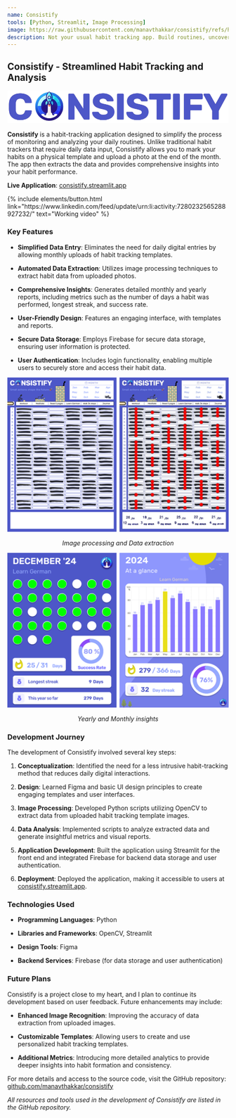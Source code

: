 ```yaml
---
name: Consistify
tools: [Python, Streamlit, Image Processing]
image: https://raw.githubusercontent.com/manavthakkar/consistify/refs/heads/main/assets/filled-year.png
description: Not your usual habit tracking app. Build routines, uncover insights, and reach your goals with ease!
---
```


## Consistify - Streamlined Habit Tracking and Analysis

![Consistify Logo](https://raw.githubusercontent.com/manavthakkar/consistify/refs/heads/main/assets/consistify-logo-full.png)

**Consistify** is a habit-tracking application designed to simplify the process of monitoring and analyzing your daily routines. Unlike traditional habit trackers that require daily data input, Consistify allows you to mark your habits on a physical template and upload a photo at the end of the month. The app then extracts the data and provides comprehensive insights into your habit performance.

**Live Application**: [consistify.streamlit.app](https://consistify.streamlit.app)

<p class="text-center">
{% include elements/button.html link="https://www.linkedin.com/feed/update/urn:li:activity:7280232565288927232/" text="Working video" %}
</p>

### Key Features

- **Simplified Data Entry**: Eliminates the need for daily digital entries by allowing monthly uploads of habit tracking templates.

- **Automated Data Extraction**: Utilizes image processing techniques to extract habit data from uploaded photos.

- **Comprehensive Insights**: Generates detailed monthly and yearly reports, including metrics such as the number of days a habit was performed, longest streak, and success rate.

- **User-Friendly Design**: Features an engaging interface, with templates and reports.

- **Secure Data Storage**: Employs Firebase for secure data storage, ensuring user information is protected.

- **User Authentication**: Includes login functionality, enabling multiple users to securely store and access their habit data.


<div style="text-align: center;">
  <img src="../assets/images/process-template.png" alt="Alt text describing the image" style="max-width: 100%; height: auto;">
  <p><em> Image processing and Data extraction</em></p>
</div>

<div style="text-align: center;">
  <img src="../assets/images/insights.png" alt="Alt text describing the image" style="max-width: 100%; height: auto;">
  <p><em> Yearly and Monthly insights</em></p>
</div>

### Development Journey

The development of Consistify involved several key steps:

1. **Conceptualization**: Identified the need for a less intrusive habit-tracking method that reduces daily digital interactions.

2. **Design**: Learned Figma and basic UI design principles to create engaging templates and user interfaces.

3. **Image Processing**: Developed Python scripts utilizing OpenCV to extract data from uploaded habit tracking template images.

4. **Data Analysis**: Implemented scripts to analyze extracted data and generate insightful metrics and visual reports.

5. **Application Development**: Built the application using Streamlit for the front end and integrated Firebase for backend data storage and user authentication.

6. **Deployment**: Deployed the application, making it accessible to users at [consistify.streamlit.app](https://consistify.streamlit.app).

### Technologies Used

- **Programming Languages**: Python

- **Libraries and Frameworks**: OpenCV, Streamlit

- **Design Tools**: Figma

- **Backend Services**: Firebase (for data storage and user authentication)

### Future Plans

Consistify is a project close to my heart, and I plan to continue its development based on user feedback. Future enhancements may include:

- **Enhanced Image Recognition**: Improving the accuracy of data extraction from uploaded images.

- **Customizable Templates**: Allowing users to create and use personalized habit tracking templates.

- **Additional Metrics**: Introducing more detailed analytics to provide deeper insights into habit formation and consistency.


For more details and access to the source code, visit the GitHub repository: [github.com/manavthakkar/consistify](https://github.com/manavthakkar/consistify)

*All resources and tools used in the development of Consistify are listed in the GitHub repository.*



